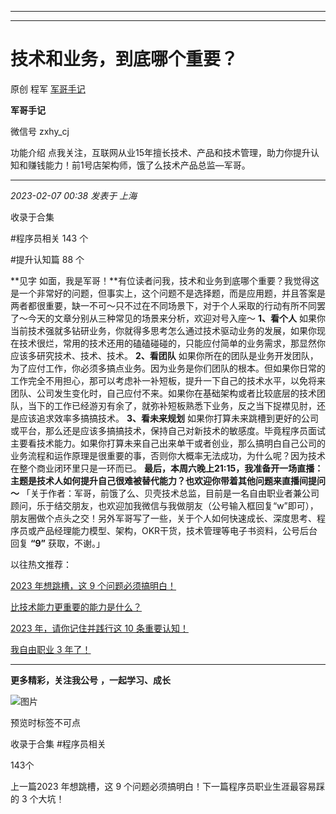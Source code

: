 ----------------------------------------
----------------------------------------
#  技术和业务，到底哪个重要？

原创 程军  [ 军哥手记 ](javascript:void\(0\);)

**军哥手记** ![]()

微信号 zxhy_cj

功能介绍 点我关注，互联网从业15年擅长技术、产品和技术管理，助力你提升认知和赚钱能力！前1号店架构师，饿了么技术产品总监—军哥。

____

_2023-02-07 00:38_ _发表于 上海_

收录于合集

#程序员相关 143 个

#提升认知篇 88 个

**见字
如面，我是军哥！**有位读者问我，技术和业务到底哪个重要？我觉得这是一个非常好的问题，但事实上，这个问题不是选择题，而是应用题，并且答案是两者都很重要，缺一不可～只不过在不同场景下，对于个人采取的行动有所不同罢了～今天的文章分别从三种常见的场景来分析，欢迎对号入座～
**1、看个人**
如果你当前技术强就多钻研业务，你就得多思考怎么通过技术驱动业务的发展，如果你现在技术很烂，常用的技术还用的磕磕碰碰的，只能应付简单的业务需求，那显然你应该多研究技术、技术、技术。
**2、看团队**
如果你所在的团队是业务开发团队，为了应付工作，你必须多搞点业务。因为业务是你们团队的根本。但如果你日常的工作完全不用担心，那可以考虑补一补短板，提升一下自己的技术水平，以免将来团队、公司发生变化时，自己应付不来。如果你在基础架构或者比较底层的技术团队，当下的工作已经游刃有余了，就弥补短板熟悉下业务，反之当下捉襟见肘，还是应该追求效率多搞搞技术。
**3、看未来规划**
如果你打算未来跳槽到更好的公司或平台，那么还是应该多搞搞技术，保持自己对新技术的敏感度。毕竟程序员面试主要看技术能力。如果你打算未来自己出来单干或者创业，那么搞明白自己公司的业务流程和运作原理是很重要的事，否则你大概率无法成功，为什么呢？因为技术在整个商业闭环里只是一环而已。
**最后，本周六晚上21:15，我准备开一场直播：主题是技术人如何提升自己很难被替代能力？也欢迎你带着其他问题来直播间提问～**
「关于作者：军哥，前饿了么、贝壳技术总监，目前是一名自由职业者兼公司顾问，乐于结交朋友，也欢迎加我微信与我做朋友（公号输入框回复“w”即可），朋友圈做个点头之交！另外军哥写了一些，关于个人如何快速成长、深度思考、程序员或产品经理能力模型、架构，OKR干货，技术管理等电子书资料，公号后台回复
**“9”** 获取，不谢。」  

以往热文推荐：

[2023 年想跳槽，这 9
个问题必须搞明白！](http://mp.weixin.qq.com/s?__biz=MzA3MDU2MjM4Ng==&mid=2247497234&idx=1&sn=ed2b3ffd36b739e9a66a4163bb1be09c&chksm=9f38512fa84fd839c509574477ae165873b584fd654b64bc7728ddb3582d1c1296439fc9444b&scene=21#wechat_redirect)  

[比技术能力更重要的能力是什么？](http://mp.weixin.qq.com/s?__biz=MzA3MDU2MjM4Ng==&mid=2247497205&idx=1&sn=ed72a9d0a0dff36380af4d56f827f709&chksm=9f3852c8a84fdbde8644020ef63c2ed5e721a3886b7f387f21e8f7797b28235b418aadc96ecc&scene=21#wechat_redirect)  

[2023 年，请你记住并践行这 10
条重要认知！](http://mp.weixin.qq.com/s?__biz=MzA3MDU2MjM4Ng==&mid=2247497196&idx=1&sn=30c9343da2f5392cd60c9ea51cf7be11&chksm=9f3852d1a84fdbc7a8acd196fc891e0e63ccfd113ee478ecce63ebf19af23270bdd7c613868b&scene=21#wechat_redirect)  

[我自由职业 3
年了！](http://mp.weixin.qq.com/s?__biz=MzA3MDU2MjM4Ng==&mid=2247497213&idx=1&sn=27b361b484b486be6d12d93fe53870ef&chksm=9f3852c0a84fdbd6ab76881b76d57b5f9dba4575a77da4a7af1f2ea19c1d7291e910d473a755&scene=21#wechat_redirect)  

  

* * *

  

 **更多精彩，关注我公号** **，一起学习、成长**

![图片](https://mmbiz.qpic.cn/mmbiz_png/b96CibCt70iaajvl7fD4ZCicMcjhXMp1v6UibM134tIsO1j5yqHyNhh9arj090oAL7zGhRJRq6cFqFOlDZMleLl4pw/640?wx_fmt=png)

预览时标签不可点

收录于合集 #程序员相关

143个

上一篇2023 年想跳槽，这 9 个问题必须搞明白！下一篇程序员职业生涯最容易踩的 3 个大坑！

